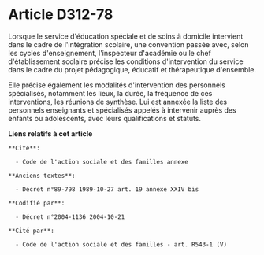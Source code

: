 # Article D312-78

Lorsque le service d'éducation spéciale et de soins à domicile intervient dans le cadre de l'intégration scolaire, une
convention passée avec, selon les cycles d'enseignement, l'inspecteur d'académie ou le chef d'établissement scolaire précise
les conditions d'intervention du service dans le cadre du projet pédagogique, éducatif et thérapeutique d'ensemble.

Elle précise également les modalités d'intervention des personnels spécialisés, notamment les lieux, la durée, la fréquence
de ces interventions, les réunions de synthèse. Lui est annexée la liste des personnels enseignants et spécialisés appelés à
intervenir auprès des enfants ou adolescents, avec leurs qualifications et statuts.

**Liens relatifs à cet article**

	**Cite**:

	  - Code de l'action sociale et des familles annexe

	**Anciens textes**:

	  - Décret n°89-798 1989-10-27 art. 19 annexe XXIV bis

	**Codifié par**:

	  - Décret n°2004-1136 2004-10-21

	**Cité par**:

	  - Code de l'action sociale et des familles - art. R543-1 (V)
